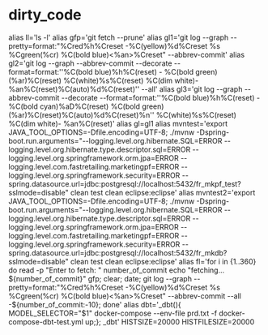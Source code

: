 # dirty_code

alias ll='ls -l'
alias gfp='git fetch --prune'
alias gl1='git log --graph --pretty=format:"%Cred%h%Creset -%C(yellow)%d%Creset %s %Cgreen(%cr) %C(bold blue)<%an>%Creset" --abbrev-commit'
alias gl2='git log --graph --abbrev-commit --decorate --format=format:''%C(bold blue)%h%C(reset) - %C(bold green)(%ar)%C(reset) %C(white)%s%C(reset) %C(dim white)- %an%C(reset)%C(auto)%d%C(reset)'' --all'
alias gl3='git log --graph --abbrev-commit --decorate --format=format:''%C(bold blue)%h%C(reset) - %C(bold cyan)%aD%C(reset) %C(bold green)(%ar)%C(reset)%C(auto)%d%C(reset)%n''          %C(white)%s%C(reset) %C(dim white)- %an%C(reset)'
alias gl=gl1
alias mvntest='export JAVA_TOOL_OPTIONS=-Dfile.encoding=UTF-8; ./mvnw -Dspring-boot.run.arguments="--logging.level.org.hibernate.SQL=ERROR --logging.level.org.hibernate.type.descriptor.sql=ERROR --logging.level.org.springframework.orm.jpa=ERROR --logging.level.com.fastretailing.marketingpf=ERROR --logging.level.org.springframework.security=ERROR --spring.datasource.url=jdbc:postgresql://localhost:5432/fr_mkpf_test?sslmode=disable" clean test clean eclipse:eclipse'
alias mvntest2='export JAVA_TOOL_OPTIONS=-Dfile.encoding=UTF-8; ./mvnw -Dspring-boot.run.arguments="--logging.level.org.hibernate.SQL=ERROR --logging.level.org.hibernate.type.descriptor.sql=ERROR --logging.level.org.springframework.orm.jpa=ERROR --logging.level.com.fastretailing.marketingpf=ERROR --logging.level.org.springframework.security=ERROR --spring.datasource.url=jdbc:postgresql://localhost:5432/fr_mkdb?sslmode=disable" clean test clean eclipse:eclipse'
alias fl='for i in {1..360}
do
	read -p "Enter to fetch: " number_of_commit
    echo "fetching... ${number_of_commit}"
    gfp;
    clear;
    date;
    git log --graph --pretty=format:"%Cred%h%Creset -%C(yellow)%d%Creset %s %Cgreen(%cr) %C(bold blue)<%an>%Creset" --abbrev-commit --all -${number_of_commit:-10};
done'
alias dbt='_dbt(){ MODEL_SELECTOR="$1" docker-compose --env-file prd.txt -f docker-compose-dbt-test.yml up;}; _dbt'
HISTSIZE=20000
HISTFILESIZE=20000
